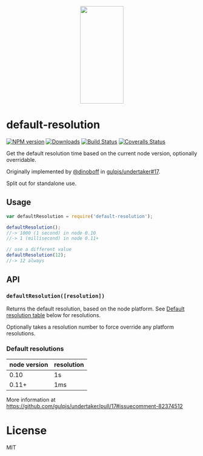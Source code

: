 <p align="center">
  <a href="https://gulpjs.com">
    <img height="257" width="114" src="https://raw.githubusercontent.com/gulpjs/artwork/master/gulp-2x.png">
  </a>
</p>

# default-resolution

[![NPM version][npm-image]][npm-url] [![Downloads][downloads-image]][npm-url] [![Build Status][ci-image]][ci-url] [![Coveralls Status][coveralls-image]][coveralls-url]

Get the default resolution time based on the current node version, optionally overridable.

Originally implemented by [@dinoboff][dinoboff] in [gulpjs/undertaker#17][original].

Split out for standalone use.

## Usage

```js
var defaultResolution = require('default-resolution');

defaultResolution();
//-> 1000 (1 second) in node 0.10
//-> 1 (millisecond) in node 0.11+

// use a different value
defaultResolution(12);
//-> 12 always
```

## API

### `defaultResolution([resolution])`

Returns the default resolution, based on the node platform. See [Default resolution table][default-table] below for resolutions.

Optionally takes a resolution number to force override any platform resolutions.

### Default resolutions

| node version | resolution |
| ------------ | ---------- |
| 0.10         | 1s         |
| 0.11+        | 1ms        |

More information at https://github.com/gulpjs/undertaker/pull/17#issuecomment-82374512

# License

MIT

<!-- prettier-ignore-start -->
[downloads-image]: https://img.shields.io/npm/dm/default-resolution.svg?style=flat-square
[npm-url]: https://www.npmjs.com/package/default-resolution
[npm-image]: https://img.shields.io/npm/v/default-resolution.svg?style=flat-square

[ci-url]: https://github.com/gulpjs/default-resolution/actions?query=workflow:dev
[ci-image]: https://img.shields.io/github/workflow/status/gulpjs/default-resolution/dev?style=flat-square

[coveralls-url]: https://coveralls.io/r/gulpjs/default-resolution
[coveralls-image]: https://img.shields.io/coveralls/gulpjs/default-resolution/master.svg?style=flat-square
<!-- prettier-ignore-end -->

<!-- prettier-ignore-start -->
[dinoboff]: https://github.com/dinoboff
[original]: https://github.com/gulpjs/undertaker/pull/17
[default-table]: #default-resolutions
<!-- prettier-ignore-end -->
